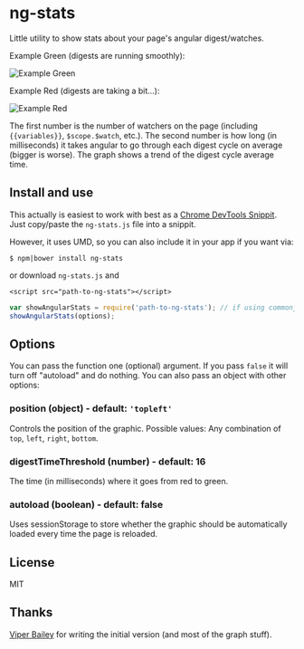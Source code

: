 # ng-stats

Little utility to show stats about your page's angular digest/watches.

Example Green (digests are running smoothly):

![Example Green](http://cl.ly/image/2H1X2Q222i0F/ng-stats-good.png)

Example Red (digests are taking a bit...):

![Example Red](http://cl.ly/image/2f3L1B3b1q2V/ng-stats-bad.png)

The first number is the number of watchers on the page (including `{{variables}}`, `$scope.$watch`, etc.). The second number is how long (in milliseconds) it takes angular to go through each digest cycle on average (bigger is worse). The graph shows a trend of the digest cycle average time.

## Install and use

This actually is easiest to work with best as a [Chrome DevTools Snippit](https://developer.chrome.com/devtools/docs/authoring-development-workflow#snippets). Just copy/paste the `ng-stats.js` file into a snippit.

However, it uses UMD, so you can also include it in your app if you want via:

`$ npm|bower install ng-stats`

or download `ng-stats.js` and

`<script src="path-to-ng-stats"></script>`

```javascript
var showAngularStats = require('path-to-ng-stats'); // if using commonjs or amd otherwise it's global with that name
showAngularStats(options);
```

## Options

You can pass the function one (optional) argument. If you pass `false` it will turn off "autoload" and do nothing. You can also pass an object with other options:

### position (object) - default: `'topleft'`

Controls the position of the graphic.
Possible values: Any combination of `top`, `left`, `right`, `bottom`.

### digestTimeThreshold (number) - default: 16

The time (in milliseconds) where it goes from red to green.

### autoload (boolean) - default: false

Uses sessionStorage to store whether the graphic should be automatically loaded every time the page is reloaded.

## License

MIT

## Thanks

[Viper Bailey](https://github.com/jinxidoru) for writing the initial version (and most of the graph stuff).

